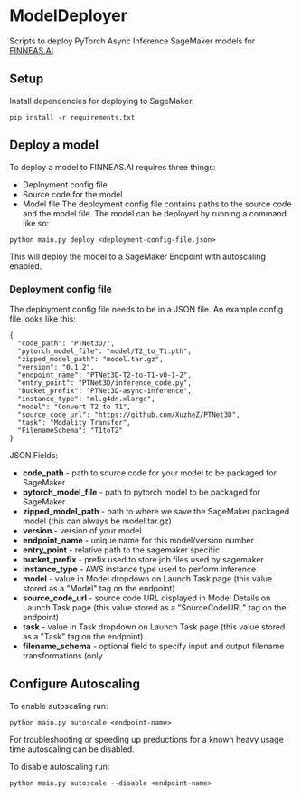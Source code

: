 # ModelDeployer
Scripts to deploy PyTorch Async Inference SageMaker models for [FINNEAS.AI](https://www.finneas.ai/)

## Setup
Install dependencies for deploying to SageMaker.
```console
pip install -r requirements.txt
```

## Deploy a model
To deploy a model to FINNEAS.AI requires three things:
- Deployment config file
- Source code for the model
- Model file
The deployment config file contains paths to the source code and the model file.
The model can be deployed by running a command like so:
```console
python main.py deploy <deployment-config-file.json>
```
This will deploy the model to a SageMaker Endpoint with autoscaling enabled.

### Deployment config file
The deployment config file needs to be in a JSON file.
An example config file looks like this:
```
{
  "code_path": "PTNet3D/",
  "pytorch_model_file": "model/T2_to_T1.pth",
  "zipped_model_path": "model.tar.gz",
  "version": "0.1.2",
  "endpoint_name": "PTNet3D-T2-to-T1-v0-1-2",
  "entry_point": "PTNet3D/inference_code.py",
  "bucket_prefix": "PTNet3D-async-inference",
  "instance_type": "ml.g4dn.xlarge",
  "model": "Convert T2 to T1",
  "source_code_url": "https://github.com/XuzheZ/PTNet3D",
  "task": "Modality Transfer",
  "FilenameSchema": "T1toT2"
}
```
JSON Fields:
- __code_path__ - path to source code for your model to be packaged for SageMaker
- __pytorch_model_file__ - path to pytorch model to be packaged for SageMaker
- __zipped_model_path__ - path to where we save the SageMaker packaged model (this can always be model.tar.gz)
- __version__ - version of your model
- __endpoint_name__ - unique name for this model/version number
- __entry_point__ - relative path to the sagemaker specific
- __bucket_prefix__ - prefix used to store job files used by sagemaker 
- __instance_type__ - AWS instance type used to perform inference
- __model__ - value in Model dropdown on Launch Task page (this value stored as a "Model" tag on the endpoint)
- __source_code_url__ - source code URL displayed in Model Details on Launch Task page (this value stored as a "SourceCodeURL" tag on the endpoint)
- __task__ - value in Task dropdown on Launch Task page (this value stored as a "Task" tag on the endpoint)
- __filename_schema__ - optional field to specify input and output filename transformations (only 

## Configure Autoscaling
To enable autoscaling run:
```console
python main.py autoscale <endpoint-name>
```

For troubleshooting or speeding up preductions for a known heavy usage time autoscaling can be disabled.

To disable autoscaling run:
```console
python main.py autoscale --disable <endpoint-name>
```
